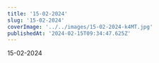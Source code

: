 ```yaml
---
title: '15-02-2024'
slug: '15-02-2024'
coverImage: '../../images/15-02-2024-k4MT.jpg'
publishedAt: '2024-02-15T09:34:47.625Z'
---
```


15-02-2024